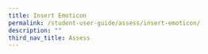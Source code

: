 ```yaml
---
title: Insert Emoticon
permalink: /student-user-guide/assess/insert-emoticon/
description: ""
third_nav_title: Assess
---
```

